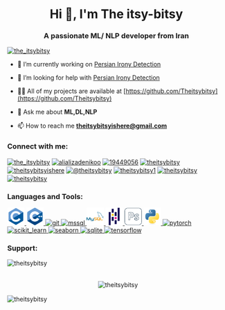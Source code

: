 <h1 align="center">Hi 👋, I'm The itsy-bitsy</h1>
<h3 align="center">A passionate ML/ NLP developer from Iran</h3>

<p align="left"> <a href="https://twitter.com/the_itsybitsy" target="blank"><img src="https://img.shields.io/twitter/follow/the_itsybitsy?logo=twitter&style=for-the-badge" alt="the_itsybitsy" /></a> </p>

- 🔭 I’m currently working on [Persian Irony Detection](https://github.com/Theitsybitsy/Persian-Irony-Detection)

- 🤝 I’m looking for help with [Persian Irony Detection](https://github.com/Theitsybitsy/Persian-Irony-Detection)

- 👨‍💻 All of my projects are available at [https://github.com/Theitsybitsy](https://github.com/Theitsybitsy)

- 💬 Ask me about **ML,DL,NLP**

- 📫 How to reach me **theitsybitsyishere@gmail.com**

<h3 align="left">Connect with me:</h3>
<p align="left">
<a href="https://twitter.com/the_itsybitsy" target="blank"><img align="center" src="https://raw.githubusercontent.com/rahuldkjain/github-profile-readme-generator/master/src/images/icons/Social/twitter.svg" alt="the_itsybitsy" height="30" width="40" /></a>
<a href="https://linkedin.com/in/alializadenikoo" target="blank"><img align="center" src="https://raw.githubusercontent.com/rahuldkjain/github-profile-readme-generator/master/src/images/icons/Social/linked-in-alt.svg" alt="alializadenikoo" height="30" width="40" /></a>
<a href="https://stackoverflow.com/users/19449056" target="blank"><img align="center" src="https://raw.githubusercontent.com/rahuldkjain/github-profile-readme-generator/master/src/images/icons/Social/stack-overflow.svg" alt="19449056" height="30" width="40" /></a>
<a href="https://kaggle.com/theitsybitsy" target="blank"><img align="center" src="https://raw.githubusercontent.com/rahuldkjain/github-profile-readme-generator/master/src/images/icons/Social/kaggle.svg" alt="theitsybitsy" height="30" width="40" /></a>
<a href="https://instagram.com/theitsybitsyishere" target="blank"><img align="center" src="https://raw.githubusercontent.com/rahuldkjain/github-profile-readme-generator/master/src/images/icons/Social/instagram.svg" alt="theitsybitsyishere" height="30" width="40" /></a>
<a href="https://medium.com/@theitsybitsy" target="blank"><img align="center" src="https://raw.githubusercontent.com/rahuldkjain/github-profile-readme-generator/master/src/images/icons/Social/medium.svg" alt="@theitsybitsy" height="30" width="40" /></a>
<a href="https://www.youtube.com/c/theitsybitsy1" target="blank"><img align="center" src="https://raw.githubusercontent.com/rahuldkjain/github-profile-readme-generator/master/src/images/icons/Social/youtube.svg" alt="theitsybitsy1" height="30" width="40" /></a>
<a href="https://www.hackerrank.com/theitsybitsy" target="blank"><img align="center" src="https://raw.githubusercontent.com/rahuldkjain/github-profile-readme-generator/master/src/images/icons/Social/hackerrank.svg" alt="theitsybitsy" height="30" width="40" /></a>
<a href="https://www.leetcode.com/theitsybitsy" target="blank"><img align="center" src="https://raw.githubusercontent.com/rahuldkjain/github-profile-readme-generator/master/src/images/icons/Social/leet-code.svg" alt="theitsybitsy" height="30" width="40" /></a>
</p>

<h3 align="left">Languages and Tools:</h3>
<p align="left"> <a href="https://www.cprogramming.com/" target="_blank" rel="noreferrer"> <img src="https://raw.githubusercontent.com/devicons/devicon/master/icons/c/c-original.svg" alt="c" width="40" height="40"/> </a> <a href="https://www.w3schools.com/cpp/" target="_blank" rel="noreferrer"> <img src="https://raw.githubusercontent.com/devicons/devicon/master/icons/cplusplus/cplusplus-original.svg" alt="cplusplus" width="40" height="40"/> </a> <a href="https://git-scm.com/" target="_blank" rel="noreferrer"> <img src="https://www.vectorlogo.zone/logos/git-scm/git-scm-icon.svg" alt="git" width="40" height="40"/> </a> <a href="https://www.microsoft.com/en-us/sql-server" target="_blank" rel="noreferrer"> <img src="https://www.svgrepo.com/show/303229/microsoft-sql-server-logo.svg" alt="mssql" width="40" height="40"/> </a> <a href="https://www.mysql.com/" target="_blank" rel="noreferrer"> <img src="https://raw.githubusercontent.com/devicons/devicon/master/icons/mysql/mysql-original-wordmark.svg" alt="mysql" width="40" height="40"/> </a> <a href="https://pandas.pydata.org/" target="_blank" rel="noreferrer"> <img src="https://raw.githubusercontent.com/devicons/devicon/2ae2a900d2f041da66e950e4d48052658d850630/icons/pandas/pandas-original.svg" alt="pandas" width="40" height="40"/> </a> <a href="https://www.photoshop.com/en" target="_blank" rel="noreferrer"> <img src="https://raw.githubusercontent.com/devicons/devicon/master/icons/photoshop/photoshop-line.svg" alt="photoshop" width="40" height="40"/> </a> <a href="https://www.python.org" target="_blank" rel="noreferrer"> <img src="https://raw.githubusercontent.com/devicons/devicon/master/icons/python/python-original.svg" alt="python" width="40" height="40"/> </a> <a href="https://pytorch.org/" target="_blank" rel="noreferrer"> <img src="https://www.vectorlogo.zone/logos/pytorch/pytorch-icon.svg" alt="pytorch" width="40" height="40"/> </a> <a href="https://scikit-learn.org/" target="_blank" rel="noreferrer"> <img src="https://upload.wikimedia.org/wikipedia/commons/0/05/Scikit_learn_logo_small.svg" alt="scikit_learn" width="40" height="40"/> </a> <a href="https://seaborn.pydata.org/" target="_blank" rel="noreferrer"> <img src="https://seaborn.pydata.org/_images/logo-mark-lightbg.svg" alt="seaborn" width="40" height="40"/> </a> <a href="https://www.sqlite.org/" target="_blank" rel="noreferrer"> <img src="https://www.vectorlogo.zone/logos/sqlite/sqlite-icon.svg" alt="sqlite" width="40" height="40"/> </a> <a href="https://www.tensorflow.org" target="_blank" rel="noreferrer"> <img src="https://www.vectorlogo.zone/logos/tensorflow/tensorflow-icon.svg" alt="tensorflow" width="40" height="40"/> </a> </p>

<h3 align="left">Support:</h3>
<p><a href="https://www.buymeacoffee.com/theitsybitsy"> <img align="left" src="https://cdn.buymeacoffee.com/buttons/v2/default-yellow.png" height="50" width="210" alt="theitsybitsy" /></a></p><br><br>

<p><img align="center" src="https://github-readme-stats.vercel.app/api/top-langs?username=theitsybitsy&show_icons=true&locale=en&layout=compact" alt="theitsybitsy" /></p>

<p><img align="center" src="https://github-readme-streak-stats.herokuapp.com/?user=theitsybitsy&" alt="theitsybitsy" /></p>
